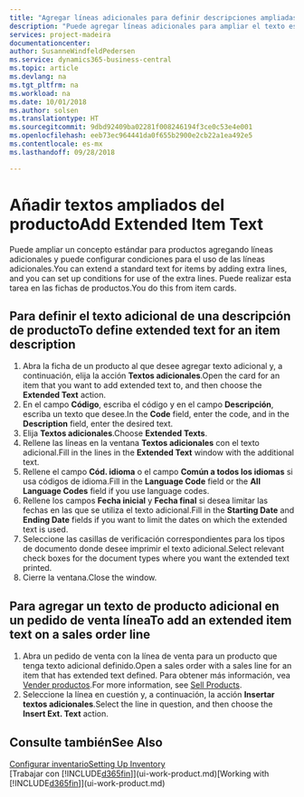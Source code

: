 ```yaml
---
title: "Agregar líneas adicionales para definir descripciones ampliadas de producto | Documentos de Microsoft"
description: "Puede agregar líneas adicionales para ampliar el texto estándar que describe un producto."
services: project-madeira
documentationcenter: 
author: SusanneWindfeldPedersen
ms.service: dynamics365-business-central
ms.topic: article
ms.devlang: na
ms.tgt_pltfrm: na
ms.workload: na
ms.date: 10/01/2018
ms.author: solsen
ms.translationtype: HT
ms.sourcegitcommit: 9dbd92409ba02281f008246194f3ce0c53e4e001
ms.openlocfilehash: eeb73ec964441da0f655b2900e2cb22a1ea492e5
ms.contentlocale: es-mx
ms.lasthandoff: 09/28/2018

---
```

# <a name="add-extended-item-text"></a><span data-ttu-id="3bfac-103">Añadir textos ampliados del producto</span><span class="sxs-lookup"><span data-stu-id="3bfac-103">Add Extended Item Text</span></span>
<span data-ttu-id="3bfac-104">Puede ampliar un concepto estándar para productos agregando líneas adicionales y puede configurar condiciones para el uso de las líneas adicionales.</span><span class="sxs-lookup"><span data-stu-id="3bfac-104">You can extend a standard text for items by adding extra lines, and you can set up conditions for use of the extra lines.</span></span> <span data-ttu-id="3bfac-105">Puede realizar esta tarea en las fichas de productos.</span><span class="sxs-lookup"><span data-stu-id="3bfac-105">You do this from item cards.</span></span>

## <a name="to-define-extended-text-for-an-item-description"></a><span data-ttu-id="3bfac-106">Para definir el texto adicional de una descripción de producto</span><span class="sxs-lookup"><span data-stu-id="3bfac-106">To define extended text for an item description</span></span>
1. <span data-ttu-id="3bfac-107">Abra la ficha de un producto al que desee agregar texto adicional y, a continuación, elija la acción **Textos adicionales**.</span><span class="sxs-lookup"><span data-stu-id="3bfac-107">Open the card for an item that you want to add extended text to, and then choose the **Extended Text** action.</span></span>
2. <span data-ttu-id="3bfac-108">En el campo **Código**, escriba el código y en el campo **Descripción**, escriba un texto que desee.</span><span class="sxs-lookup"><span data-stu-id="3bfac-108">In the **Code** field, enter the code, and in the **Description** field, enter the desired text.</span></span>
3. <span data-ttu-id="3bfac-109">Elija **Textos adicionales**.</span><span class="sxs-lookup"><span data-stu-id="3bfac-109">Choose **Extended Texts**.</span></span>
4. <span data-ttu-id="3bfac-110">Rellene las líneas en la ventana **Textos adicionales** con el texto adicional.</span><span class="sxs-lookup"><span data-stu-id="3bfac-110">Fill in the lines in the **Extended Text** window with the additional text.</span></span>
5. <span data-ttu-id="3bfac-111">Rellene el campo **Cód. idioma** o el campo **Común a todos los idiomas** si usa códigos de idioma.</span><span class="sxs-lookup"><span data-stu-id="3bfac-111">Fill in the **Language Code** field or the **All Language Codes** field if you use language codes.</span></span>
6. <span data-ttu-id="3bfac-112">Rellene los campos **Fecha inicial** y **Fecha final** si desea limitar las fechas en las que se utiliza el texto adicional.</span><span class="sxs-lookup"><span data-stu-id="3bfac-112">Fill in the **Starting Date** and **Ending Date** fields if you want to limit the dates on which the extended text is used.</span></span>
7. <span data-ttu-id="3bfac-113">Seleccione las casillas de verificación correspondientes para los tipos de documento donde desee imprimir el texto adicional.</span><span class="sxs-lookup"><span data-stu-id="3bfac-113">Select relevant check boxes for the document types where you want the extended text printed.</span></span>
8. <span data-ttu-id="3bfac-114">Cierre la ventana.</span><span class="sxs-lookup"><span data-stu-id="3bfac-114">Close the window.</span></span>

## <a name="to-add-an-extended-item-text-on-a-sales-order-line"></a><span data-ttu-id="3bfac-115">Para agregar un texto de producto adicional en un pedido de venta línea</span><span class="sxs-lookup"><span data-stu-id="3bfac-115">To add an extended item text on a sales order line</span></span>
1. <span data-ttu-id="3bfac-116">Abra un pedido de venta con la línea de venta para un producto que tenga texto adicional definido.</span><span class="sxs-lookup"><span data-stu-id="3bfac-116">Open a sales order with a sales line for an item that has extended text defined.</span></span> <span data-ttu-id="3bfac-117">Para obtener más información, vea [Vender productos](sales-how-sell-products.md).</span><span class="sxs-lookup"><span data-stu-id="3bfac-117">For more information, see [Sell Products](sales-how-sell-products.md).</span></span>
2. <span data-ttu-id="3bfac-118">Seleccione la línea en cuestión y, a continuación, la acción **Insertar textos adicionales**.</span><span class="sxs-lookup"><span data-stu-id="3bfac-118">Select the line in question, and then choose the **Insert Ext. Text** action.</span></span>

## <a name="see-also"></a><span data-ttu-id="3bfac-119">Consulte también</span><span class="sxs-lookup"><span data-stu-id="3bfac-119">See Also</span></span>
[<span data-ttu-id="3bfac-120">Configurar inventario</span><span class="sxs-lookup"><span data-stu-id="3bfac-120">Setting Up Inventory</span></span>](inventory-setup-inventory.md)  
<span data-ttu-id="3bfac-121">[Trabajar con [!INCLUDE[d365fin](includes/d365fin_md.md)]](ui-work-product.md)</span><span class="sxs-lookup"><span data-stu-id="3bfac-121">[Working with [!INCLUDE[d365fin](includes/d365fin_md.md)]](ui-work-product.md)</span></span>

